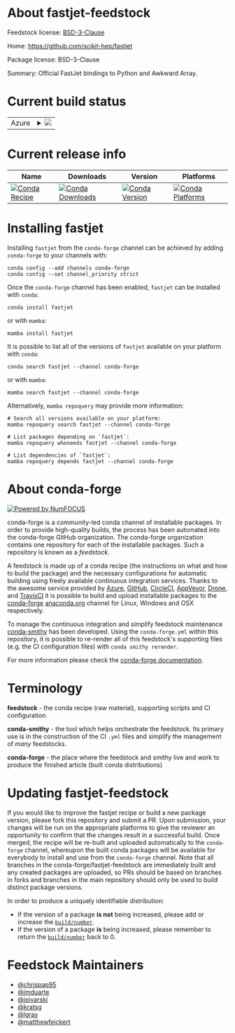About fastjet-feedstock
=======================

Feedstock license: [BSD-3-Clause](https://github.com/conda-forge/fastjet-feedstock/blob/main/LICENSE.txt)

Home: https://github.com/scikit-hep/fastjet

Package license: BSD-3-Clause

Summary: Official FastJet bindings to Python and Awkward Array.

Current build status
====================


<table>
    
  <tr>
    <td>Azure</td>
    <td>
      <details>
        <summary>
          <a href="https://dev.azure.com/conda-forge/feedstock-builds/_build/latest?definitionId=21690&branchName=main">
            <img src="https://dev.azure.com/conda-forge/feedstock-builds/_apis/build/status/fastjet-feedstock?branchName=main">
          </a>
        </summary>
        <table>
          <thead><tr><th>Variant</th><th>Status</th></tr></thead>
          <tbody><tr>
              <td>linux_64_python3.10.____cpythonx86_64_microarch_level1</td>
              <td>
                <a href="https://dev.azure.com/conda-forge/feedstock-builds/_build/latest?definitionId=21690&branchName=main">
                  <img src="https://dev.azure.com/conda-forge/feedstock-builds/_apis/build/status/fastjet-feedstock?branchName=main&jobName=linux&configuration=linux%20linux_64_python3.10.____cpythonx86_64_microarch_level1" alt="variant">
                </a>
              </td>
            </tr><tr>
              <td>linux_64_python3.10.____cpythonx86_64_microarch_level3</td>
              <td>
                <a href="https://dev.azure.com/conda-forge/feedstock-builds/_build/latest?definitionId=21690&branchName=main">
                  <img src="https://dev.azure.com/conda-forge/feedstock-builds/_apis/build/status/fastjet-feedstock?branchName=main&jobName=linux&configuration=linux%20linux_64_python3.10.____cpythonx86_64_microarch_level3" alt="variant">
                </a>
              </td>
            </tr><tr>
              <td>linux_64_python3.11.____cpythonx86_64_microarch_level1</td>
              <td>
                <a href="https://dev.azure.com/conda-forge/feedstock-builds/_build/latest?definitionId=21690&branchName=main">
                  <img src="https://dev.azure.com/conda-forge/feedstock-builds/_apis/build/status/fastjet-feedstock?branchName=main&jobName=linux&configuration=linux%20linux_64_python3.11.____cpythonx86_64_microarch_level1" alt="variant">
                </a>
              </td>
            </tr><tr>
              <td>linux_64_python3.11.____cpythonx86_64_microarch_level3</td>
              <td>
                <a href="https://dev.azure.com/conda-forge/feedstock-builds/_build/latest?definitionId=21690&branchName=main">
                  <img src="https://dev.azure.com/conda-forge/feedstock-builds/_apis/build/status/fastjet-feedstock?branchName=main&jobName=linux&configuration=linux%20linux_64_python3.11.____cpythonx86_64_microarch_level3" alt="variant">
                </a>
              </td>
            </tr><tr>
              <td>linux_64_python3.12.____cpythonx86_64_microarch_level1</td>
              <td>
                <a href="https://dev.azure.com/conda-forge/feedstock-builds/_build/latest?definitionId=21690&branchName=main">
                  <img src="https://dev.azure.com/conda-forge/feedstock-builds/_apis/build/status/fastjet-feedstock?branchName=main&jobName=linux&configuration=linux%20linux_64_python3.12.____cpythonx86_64_microarch_level1" alt="variant">
                </a>
              </td>
            </tr><tr>
              <td>linux_64_python3.12.____cpythonx86_64_microarch_level3</td>
              <td>
                <a href="https://dev.azure.com/conda-forge/feedstock-builds/_build/latest?definitionId=21690&branchName=main">
                  <img src="https://dev.azure.com/conda-forge/feedstock-builds/_apis/build/status/fastjet-feedstock?branchName=main&jobName=linux&configuration=linux%20linux_64_python3.12.____cpythonx86_64_microarch_level3" alt="variant">
                </a>
              </td>
            </tr><tr>
              <td>linux_64_python3.13.____cp313x86_64_microarch_level1</td>
              <td>
                <a href="https://dev.azure.com/conda-forge/feedstock-builds/_build/latest?definitionId=21690&branchName=main">
                  <img src="https://dev.azure.com/conda-forge/feedstock-builds/_apis/build/status/fastjet-feedstock?branchName=main&jobName=linux&configuration=linux%20linux_64_python3.13.____cp313x86_64_microarch_level1" alt="variant">
                </a>
              </td>
            </tr><tr>
              <td>linux_64_python3.13.____cp313x86_64_microarch_level3</td>
              <td>
                <a href="https://dev.azure.com/conda-forge/feedstock-builds/_build/latest?definitionId=21690&branchName=main">
                  <img src="https://dev.azure.com/conda-forge/feedstock-builds/_apis/build/status/fastjet-feedstock?branchName=main&jobName=linux&configuration=linux%20linux_64_python3.13.____cp313x86_64_microarch_level3" alt="variant">
                </a>
              </td>
            </tr><tr>
              <td>linux_64_python3.9.____cpythonx86_64_microarch_level1</td>
              <td>
                <a href="https://dev.azure.com/conda-forge/feedstock-builds/_build/latest?definitionId=21690&branchName=main">
                  <img src="https://dev.azure.com/conda-forge/feedstock-builds/_apis/build/status/fastjet-feedstock?branchName=main&jobName=linux&configuration=linux%20linux_64_python3.9.____cpythonx86_64_microarch_level1" alt="variant">
                </a>
              </td>
            </tr><tr>
              <td>linux_64_python3.9.____cpythonx86_64_microarch_level3</td>
              <td>
                <a href="https://dev.azure.com/conda-forge/feedstock-builds/_build/latest?definitionId=21690&branchName=main">
                  <img src="https://dev.azure.com/conda-forge/feedstock-builds/_apis/build/status/fastjet-feedstock?branchName=main&jobName=linux&configuration=linux%20linux_64_python3.9.____cpythonx86_64_microarch_level3" alt="variant">
                </a>
              </td>
            </tr><tr>
              <td>linux_aarch64_python3.10.____cpython</td>
              <td>
                <a href="https://dev.azure.com/conda-forge/feedstock-builds/_build/latest?definitionId=21690&branchName=main">
                  <img src="https://dev.azure.com/conda-forge/feedstock-builds/_apis/build/status/fastjet-feedstock?branchName=main&jobName=linux&configuration=linux%20linux_aarch64_python3.10.____cpython" alt="variant">
                </a>
              </td>
            </tr><tr>
              <td>linux_aarch64_python3.11.____cpython</td>
              <td>
                <a href="https://dev.azure.com/conda-forge/feedstock-builds/_build/latest?definitionId=21690&branchName=main">
                  <img src="https://dev.azure.com/conda-forge/feedstock-builds/_apis/build/status/fastjet-feedstock?branchName=main&jobName=linux&configuration=linux%20linux_aarch64_python3.11.____cpython" alt="variant">
                </a>
              </td>
            </tr><tr>
              <td>linux_aarch64_python3.12.____cpython</td>
              <td>
                <a href="https://dev.azure.com/conda-forge/feedstock-builds/_build/latest?definitionId=21690&branchName=main">
                  <img src="https://dev.azure.com/conda-forge/feedstock-builds/_apis/build/status/fastjet-feedstock?branchName=main&jobName=linux&configuration=linux%20linux_aarch64_python3.12.____cpython" alt="variant">
                </a>
              </td>
            </tr><tr>
              <td>linux_aarch64_python3.13.____cp313</td>
              <td>
                <a href="https://dev.azure.com/conda-forge/feedstock-builds/_build/latest?definitionId=21690&branchName=main">
                  <img src="https://dev.azure.com/conda-forge/feedstock-builds/_apis/build/status/fastjet-feedstock?branchName=main&jobName=linux&configuration=linux%20linux_aarch64_python3.13.____cp313" alt="variant">
                </a>
              </td>
            </tr><tr>
              <td>linux_aarch64_python3.9.____cpython</td>
              <td>
                <a href="https://dev.azure.com/conda-forge/feedstock-builds/_build/latest?definitionId=21690&branchName=main">
                  <img src="https://dev.azure.com/conda-forge/feedstock-builds/_apis/build/status/fastjet-feedstock?branchName=main&jobName=linux&configuration=linux%20linux_aarch64_python3.9.____cpython" alt="variant">
                </a>
              </td>
            </tr><tr>
              <td>linux_ppc64le_python3.10.____cpython</td>
              <td>
                <a href="https://dev.azure.com/conda-forge/feedstock-builds/_build/latest?definitionId=21690&branchName=main">
                  <img src="https://dev.azure.com/conda-forge/feedstock-builds/_apis/build/status/fastjet-feedstock?branchName=main&jobName=linux&configuration=linux%20linux_ppc64le_python3.10.____cpython" alt="variant">
                </a>
              </td>
            </tr><tr>
              <td>linux_ppc64le_python3.11.____cpython</td>
              <td>
                <a href="https://dev.azure.com/conda-forge/feedstock-builds/_build/latest?definitionId=21690&branchName=main">
                  <img src="https://dev.azure.com/conda-forge/feedstock-builds/_apis/build/status/fastjet-feedstock?branchName=main&jobName=linux&configuration=linux%20linux_ppc64le_python3.11.____cpython" alt="variant">
                </a>
              </td>
            </tr><tr>
              <td>linux_ppc64le_python3.12.____cpython</td>
              <td>
                <a href="https://dev.azure.com/conda-forge/feedstock-builds/_build/latest?definitionId=21690&branchName=main">
                  <img src="https://dev.azure.com/conda-forge/feedstock-builds/_apis/build/status/fastjet-feedstock?branchName=main&jobName=linux&configuration=linux%20linux_ppc64le_python3.12.____cpython" alt="variant">
                </a>
              </td>
            </tr><tr>
              <td>linux_ppc64le_python3.13.____cp313</td>
              <td>
                <a href="https://dev.azure.com/conda-forge/feedstock-builds/_build/latest?definitionId=21690&branchName=main">
                  <img src="https://dev.azure.com/conda-forge/feedstock-builds/_apis/build/status/fastjet-feedstock?branchName=main&jobName=linux&configuration=linux%20linux_ppc64le_python3.13.____cp313" alt="variant">
                </a>
              </td>
            </tr><tr>
              <td>linux_ppc64le_python3.9.____cpython</td>
              <td>
                <a href="https://dev.azure.com/conda-forge/feedstock-builds/_build/latest?definitionId=21690&branchName=main">
                  <img src="https://dev.azure.com/conda-forge/feedstock-builds/_apis/build/status/fastjet-feedstock?branchName=main&jobName=linux&configuration=linux%20linux_ppc64le_python3.9.____cpython" alt="variant">
                </a>
              </td>
            </tr><tr>
              <td>osx_64_python3.10.____cpythonx86_64_microarch_level1</td>
              <td>
                <a href="https://dev.azure.com/conda-forge/feedstock-builds/_build/latest?definitionId=21690&branchName=main">
                  <img src="https://dev.azure.com/conda-forge/feedstock-builds/_apis/build/status/fastjet-feedstock?branchName=main&jobName=osx&configuration=osx%20osx_64_python3.10.____cpythonx86_64_microarch_level1" alt="variant">
                </a>
              </td>
            </tr><tr>
              <td>osx_64_python3.10.____cpythonx86_64_microarch_level3</td>
              <td>
                <a href="https://dev.azure.com/conda-forge/feedstock-builds/_build/latest?definitionId=21690&branchName=main">
                  <img src="https://dev.azure.com/conda-forge/feedstock-builds/_apis/build/status/fastjet-feedstock?branchName=main&jobName=osx&configuration=osx%20osx_64_python3.10.____cpythonx86_64_microarch_level3" alt="variant">
                </a>
              </td>
            </tr><tr>
              <td>osx_64_python3.11.____cpythonx86_64_microarch_level1</td>
              <td>
                <a href="https://dev.azure.com/conda-forge/feedstock-builds/_build/latest?definitionId=21690&branchName=main">
                  <img src="https://dev.azure.com/conda-forge/feedstock-builds/_apis/build/status/fastjet-feedstock?branchName=main&jobName=osx&configuration=osx%20osx_64_python3.11.____cpythonx86_64_microarch_level1" alt="variant">
                </a>
              </td>
            </tr><tr>
              <td>osx_64_python3.11.____cpythonx86_64_microarch_level3</td>
              <td>
                <a href="https://dev.azure.com/conda-forge/feedstock-builds/_build/latest?definitionId=21690&branchName=main">
                  <img src="https://dev.azure.com/conda-forge/feedstock-builds/_apis/build/status/fastjet-feedstock?branchName=main&jobName=osx&configuration=osx%20osx_64_python3.11.____cpythonx86_64_microarch_level3" alt="variant">
                </a>
              </td>
            </tr><tr>
              <td>osx_64_python3.12.____cpythonx86_64_microarch_level1</td>
              <td>
                <a href="https://dev.azure.com/conda-forge/feedstock-builds/_build/latest?definitionId=21690&branchName=main">
                  <img src="https://dev.azure.com/conda-forge/feedstock-builds/_apis/build/status/fastjet-feedstock?branchName=main&jobName=osx&configuration=osx%20osx_64_python3.12.____cpythonx86_64_microarch_level1" alt="variant">
                </a>
              </td>
            </tr><tr>
              <td>osx_64_python3.12.____cpythonx86_64_microarch_level3</td>
              <td>
                <a href="https://dev.azure.com/conda-forge/feedstock-builds/_build/latest?definitionId=21690&branchName=main">
                  <img src="https://dev.azure.com/conda-forge/feedstock-builds/_apis/build/status/fastjet-feedstock?branchName=main&jobName=osx&configuration=osx%20osx_64_python3.12.____cpythonx86_64_microarch_level3" alt="variant">
                </a>
              </td>
            </tr><tr>
              <td>osx_64_python3.13.____cp313x86_64_microarch_level1</td>
              <td>
                <a href="https://dev.azure.com/conda-forge/feedstock-builds/_build/latest?definitionId=21690&branchName=main">
                  <img src="https://dev.azure.com/conda-forge/feedstock-builds/_apis/build/status/fastjet-feedstock?branchName=main&jobName=osx&configuration=osx%20osx_64_python3.13.____cp313x86_64_microarch_level1" alt="variant">
                </a>
              </td>
            </tr><tr>
              <td>osx_64_python3.13.____cp313x86_64_microarch_level3</td>
              <td>
                <a href="https://dev.azure.com/conda-forge/feedstock-builds/_build/latest?definitionId=21690&branchName=main">
                  <img src="https://dev.azure.com/conda-forge/feedstock-builds/_apis/build/status/fastjet-feedstock?branchName=main&jobName=osx&configuration=osx%20osx_64_python3.13.____cp313x86_64_microarch_level3" alt="variant">
                </a>
              </td>
            </tr><tr>
              <td>osx_64_python3.9.____cpythonx86_64_microarch_level1</td>
              <td>
                <a href="https://dev.azure.com/conda-forge/feedstock-builds/_build/latest?definitionId=21690&branchName=main">
                  <img src="https://dev.azure.com/conda-forge/feedstock-builds/_apis/build/status/fastjet-feedstock?branchName=main&jobName=osx&configuration=osx%20osx_64_python3.9.____cpythonx86_64_microarch_level1" alt="variant">
                </a>
              </td>
            </tr><tr>
              <td>osx_64_python3.9.____cpythonx86_64_microarch_level3</td>
              <td>
                <a href="https://dev.azure.com/conda-forge/feedstock-builds/_build/latest?definitionId=21690&branchName=main">
                  <img src="https://dev.azure.com/conda-forge/feedstock-builds/_apis/build/status/fastjet-feedstock?branchName=main&jobName=osx&configuration=osx%20osx_64_python3.9.____cpythonx86_64_microarch_level3" alt="variant">
                </a>
              </td>
            </tr><tr>
              <td>osx_arm64_python3.10.____cpython</td>
              <td>
                <a href="https://dev.azure.com/conda-forge/feedstock-builds/_build/latest?definitionId=21690&branchName=main">
                  <img src="https://dev.azure.com/conda-forge/feedstock-builds/_apis/build/status/fastjet-feedstock?branchName=main&jobName=osx&configuration=osx%20osx_arm64_python3.10.____cpython" alt="variant">
                </a>
              </td>
            </tr><tr>
              <td>osx_arm64_python3.11.____cpython</td>
              <td>
                <a href="https://dev.azure.com/conda-forge/feedstock-builds/_build/latest?definitionId=21690&branchName=main">
                  <img src="https://dev.azure.com/conda-forge/feedstock-builds/_apis/build/status/fastjet-feedstock?branchName=main&jobName=osx&configuration=osx%20osx_arm64_python3.11.____cpython" alt="variant">
                </a>
              </td>
            </tr><tr>
              <td>osx_arm64_python3.12.____cpython</td>
              <td>
                <a href="https://dev.azure.com/conda-forge/feedstock-builds/_build/latest?definitionId=21690&branchName=main">
                  <img src="https://dev.azure.com/conda-forge/feedstock-builds/_apis/build/status/fastjet-feedstock?branchName=main&jobName=osx&configuration=osx%20osx_arm64_python3.12.____cpython" alt="variant">
                </a>
              </td>
            </tr><tr>
              <td>osx_arm64_python3.13.____cp313</td>
              <td>
                <a href="https://dev.azure.com/conda-forge/feedstock-builds/_build/latest?definitionId=21690&branchName=main">
                  <img src="https://dev.azure.com/conda-forge/feedstock-builds/_apis/build/status/fastjet-feedstock?branchName=main&jobName=osx&configuration=osx%20osx_arm64_python3.13.____cp313" alt="variant">
                </a>
              </td>
            </tr><tr>
              <td>osx_arm64_python3.9.____cpython</td>
              <td>
                <a href="https://dev.azure.com/conda-forge/feedstock-builds/_build/latest?definitionId=21690&branchName=main">
                  <img src="https://dev.azure.com/conda-forge/feedstock-builds/_apis/build/status/fastjet-feedstock?branchName=main&jobName=osx&configuration=osx%20osx_arm64_python3.9.____cpython" alt="variant">
                </a>
              </td>
            </tr>
          </tbody>
        </table>
      </details>
    </td>
  </tr>
</table>

Current release info
====================

| Name | Downloads | Version | Platforms |
| --- | --- | --- | --- |
| [![Conda Recipe](https://img.shields.io/badge/recipe-fastjet-green.svg)](https://anaconda.org/conda-forge/fastjet) | [![Conda Downloads](https://img.shields.io/conda/dn/conda-forge/fastjet.svg)](https://anaconda.org/conda-forge/fastjet) | [![Conda Version](https://img.shields.io/conda/vn/conda-forge/fastjet.svg)](https://anaconda.org/conda-forge/fastjet) | [![Conda Platforms](https://img.shields.io/conda/pn/conda-forge/fastjet.svg)](https://anaconda.org/conda-forge/fastjet) |

Installing fastjet
==================

Installing `fastjet` from the `conda-forge` channel can be achieved by adding `conda-forge` to your channels with:

```
conda config --add channels conda-forge
conda config --set channel_priority strict
```

Once the `conda-forge` channel has been enabled, `fastjet` can be installed with `conda`:

```
conda install fastjet
```

or with `mamba`:

```
mamba install fastjet
```

It is possible to list all of the versions of `fastjet` available on your platform with `conda`:

```
conda search fastjet --channel conda-forge
```

or with `mamba`:

```
mamba search fastjet --channel conda-forge
```

Alternatively, `mamba repoquery` may provide more information:

```
# Search all versions available on your platform:
mamba repoquery search fastjet --channel conda-forge

# List packages depending on `fastjet`:
mamba repoquery whoneeds fastjet --channel conda-forge

# List dependencies of `fastjet`:
mamba repoquery depends fastjet --channel conda-forge
```


About conda-forge
=================

[![Powered by
NumFOCUS](https://img.shields.io/badge/powered%20by-NumFOCUS-orange.svg?style=flat&colorA=E1523D&colorB=007D8A)](https://numfocus.org)

conda-forge is a community-led conda channel of installable packages.
In order to provide high-quality builds, the process has been automated into the
conda-forge GitHub organization. The conda-forge organization contains one repository
for each of the installable packages. Such a repository is known as a *feedstock*.

A feedstock is made up of a conda recipe (the instructions on what and how to build
the package) and the necessary configurations for automatic building using freely
available continuous integration services. Thanks to the awesome service provided by
[Azure](https://azure.microsoft.com/en-us/services/devops/), [GitHub](https://github.com/),
[CircleCI](https://circleci.com/), [AppVeyor](https://www.appveyor.com/),
[Drone](https://cloud.drone.io/welcome), and [TravisCI](https://travis-ci.com/)
it is possible to build and upload installable packages to the
[conda-forge](https://anaconda.org/conda-forge) [anaconda.org](https://anaconda.org/)
channel for Linux, Windows and OSX respectively.

To manage the continuous integration and simplify feedstock maintenance
[conda-smithy](https://github.com/conda-forge/conda-smithy) has been developed.
Using the ``conda-forge.yml`` within this repository, it is possible to re-render all of
this feedstock's supporting files (e.g. the CI configuration files) with ``conda smithy rerender``.

For more information please check the [conda-forge documentation](https://conda-forge.org/docs/).

Terminology
===========

**feedstock** - the conda recipe (raw material), supporting scripts and CI configuration.

**conda-smithy** - the tool which helps orchestrate the feedstock.
                   Its primary use is in the construction of the CI ``.yml`` files
                   and simplify the management of *many* feedstocks.

**conda-forge** - the place where the feedstock and smithy live and work to
                  produce the finished article (built conda distributions)


Updating fastjet-feedstock
==========================

If you would like to improve the fastjet recipe or build a new
package version, please fork this repository and submit a PR. Upon submission,
your changes will be run on the appropriate platforms to give the reviewer an
opportunity to confirm that the changes result in a successful build. Once
merged, the recipe will be re-built and uploaded automatically to the
`conda-forge` channel, whereupon the built conda packages will be available for
everybody to install and use from the `conda-forge` channel.
Note that all branches in the conda-forge/fastjet-feedstock are
immediately built and any created packages are uploaded, so PRs should be based
on branches in forks and branches in the main repository should only be used to
build distinct package versions.

In order to produce a uniquely identifiable distribution:
 * If the version of a package **is not** being increased, please add or increase
   the [``build/number``](https://docs.conda.io/projects/conda-build/en/latest/resources/define-metadata.html#build-number-and-string).
 * If the version of a package **is** being increased, please remember to return
   the [``build/number``](https://docs.conda.io/projects/conda-build/en/latest/resources/define-metadata.html#build-number-and-string)
   back to 0.

Feedstock Maintainers
=====================

* [@chrispap95](https://github.com/chrispap95/)
* [@jmduarte](https://github.com/jmduarte/)
* [@jpivarski](https://github.com/jpivarski/)
* [@kratsg](https://github.com/kratsg/)
* [@lgray](https://github.com/lgray/)
* [@matthewfeickert](https://github.com/matthewfeickert/)

